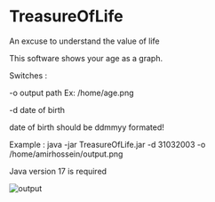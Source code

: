 # TreasureOfLife
An excuse to understand the value of life

This software shows your age as a graph.

Switches :

-o output path Ex: /home/age.png

-d date of birth

date of birth should be ddmmyy formated!
 

 Example : java -jar TreasureOfLife.jar -d 31032003 -o /home/amirhossein/output.png
 
 Java version 17 is required


![output](https://github.com/ahpiski/TreasureOfLife/assets/129966166/3df36f55-4816-4157-9732-846b064109ad)
